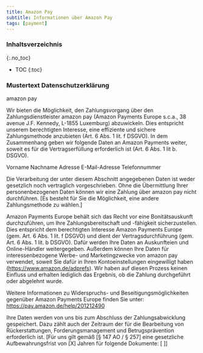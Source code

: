 ```yaml
---
title: Amazon Pay
subtitle: Informationen über Amazon Pay
tags: [payment]
---
```

### Inhaltsverzeichnis
{:.no_toc}
* TOC
{:toc}

### Mustertext Datenschutzerklärung
amazon pay

Wir bieten die Möglichkeit, den Zahlungsvorgang über den Zahlungsdienstleister amazon pay (Amazon Payments Europe s.c.a., 38 avenue J.F. Kennedy, L-1855 Luxemburg) abzuwickeln. Dies entspricht unserem berechtigten Interesse, eine effiziente und sichere Zahlungsmethode anzubieten (Art. 6 Abs. 1 lit. f DSGVO). In dem Zusammenhang geben wir folgende Daten an Amazon Payments weiter, soweit es für die Vertragserfüllung erforderlich ist (Art. 6 Abs. 1 lit b. DSGVO).

Vorname
Nachname
Adresse
E-Mail-Adresse
Telefonnummer

Die Verarbeitung der unter diesem Abschnitt angegebenen Daten ist weder gesetzlich noch vertraglich vorgeschrieben. Ohne die Übermittlung Ihrer personenbezogenen Daten können wir eine Zahlung über amazon pay nicht durchführen. [Es besteht für Sie die Möglichkeit, eine andere Zahlungsmethode zu wählen.]

Amazon Payments Europe behält sich das Recht vor eine Bonitätsauskunft durchzuführen, um Ihre Zahlungsbereitschaft und -fähigkeit sicherzustellen. Dies entspricht dem berechtigten Interesse Amazon Payments Europe (gem. Art. 6 Abs. 1 lit. f DSGVO) und dient der Vertragsdurchführung (gem. Art. 6 Abs. 1 lit. b DSGVO). Dafür werden Ihre Daten an Auskunfteien und Online-Händler weitergegeben. Außerdem können Ihre Daten für interessenbezogene Werbe- und Marketingzwecke von amazon pay verwendet, soweit Sie dafür in Ihren Kontoeinstellungen eingewilligt haben (https://www.amazon.de/adprefs). Wir haben auf diesen Prozess keinen Einfluss und erhalten lediglich das Ergebnis, ob die Zahlung durchgeführt oder abgelehnt wurde.

Weitere Informationen zu Widerspruchs- und Beseitigungsmöglichkeiten gegenüber Amazon Payments Europe finden Sie unter: https://pay.amazon.de/help/201212490

Ihre Daten werden von uns bis zum Abschluss der Zahlungsabwicklung gespeichert. Dazu zählt auch der Zeitraum der für die Bearbeitung von Rückerstattungen, Forderungsmanagement und Betrugsprävention erforderlich ist. [Für uns gilt gemäß [§ 147 AO / § 257] eine gesetzliche Aufbewahrungsfrist von [X] Jahren für folgende Dokumente: [ ]]
